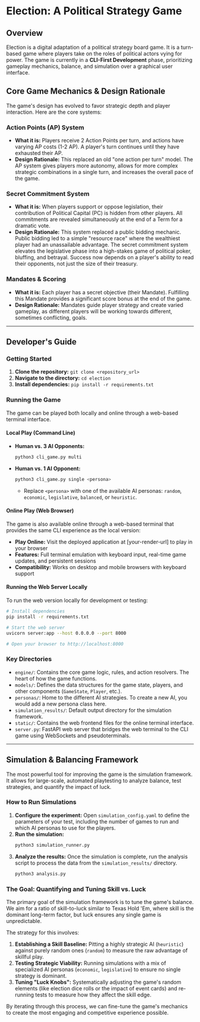 # Election: A Political Strategy Game

## Overview

Election is a digital adaptation of a political strategy board game. It is a turn-based game where players take on the roles of political actors vying for power. The game is currently in a **CLI-First Development** phase, prioritizing gameplay mechanics, balance, and simulation over a graphical user interface.

## Core Game Mechanics & Design Rationale

The game's design has evolved to favor strategic depth and player interaction. Here are the core systems:

### Action Points (AP) System
*   **What it is:** Players receive 2 Action Points per turn, and actions have varying AP costs (1-2 AP). A player's turn continues until they have exhausted their AP.
*   **Design Rationale:** This replaced an old "one action per turn" model. The AP system gives players more autonomy, allows for more complex strategic combinations in a single turn, and increases the overall pace of the game.

### Secret Commitment System
*   **What it is:** When players support or oppose legislation, their contribution of Political Capital (PC) is hidden from other players. All commitments are revealed simultaneously at the end of a Term for a dramatic vote.
*   **Design Rationale:** This system replaced a public bidding mechanic. Public bidding led to a simple "resource race" where the wealthiest player had an unassailable advantage. The secret commitment system elevates the legislative phase into a high-stakes game of political poker, bluffing, and betrayal. Success now depends on a player's ability to read their opponents, not just the size of their treasury.

### Mandates & Scoring
*   **What it is:** Each player has a secret objective (their Mandate). Fulfilling this Mandate provides a significant score bonus at the end of the game.
*   **Design Rationale:** Mandates guide player strategy and create varied gameplay, as different players will be working towards different, sometimes conflicting, goals.

---

## Developer's Guide

### Getting Started

1.  **Clone the repository:** `git clone <repository_url>`
2.  **Navigate to the directory:** `cd election`
3.  **Install dependencies:** `pip install -r requirements.txt`

### Running the Game

The game can be played both locally and online through a web-based terminal interface.

#### Local Play (Command Line)

*   **Human vs. 3 AI Opponents:**
    ```bash
    python3 cli_game.py multi
    ```
*   **Human vs. 1 AI Opponent:**
    ```bash
    python3 cli_game.py single <persona>
    ```
    *   Replace `<persona>` with one of the available AI personas: `random`, `economic`, `legislative`, `balanced`, or `heuristic`.

#### Online Play (Web Browser)

The game is also available online through a web-based terminal that provides the same CLI experience as the local version:

*   **Play Online:** Visit the deployed application at [your-render-url] to play in your browser
*   **Features:** Full terminal emulation with keyboard input, real-time game updates, and persistent sessions
*   **Compatibility:** Works on desktop and mobile browsers with keyboard support

#### Running the Web Server Locally

To run the web version locally for development or testing:

```bash
# Install dependencies
pip install -r requirements.txt

# Start the web server
uvicorn server:app --host 0.0.0.0 --port 8000

# Open your browser to http://localhost:8000
```

### Key Directories

*   `engine/`: Contains the core game logic, rules, and action resolvers. The heart of how the game functions.
*   `models/`: Defines the data structures for the game state, players, and other components (`GameState`, `Player`, etc.).
*   `personas/`: Home to the different AI strategies. To create a new AI, you would add a new persona class here.
*   `simulation_results/`: Default output directory for the simulation framework.
*   `static/`: Contains the web frontend files for the online terminal interface.
*   `server.py`: FastAPI web server that bridges the web terminal to the CLI game using WebSockets and pseudoterminals.

---

## Simulation & Balancing Framework

The most powerful tool for improving the game is the simulation framework. It allows for large-scale, automated playtesting to analyze balance, test strategies, and quantify the impact of luck.

### How to Run Simulations

1.  **Configure the experiment:** Open `simulation_config.yaml` to define the parameters of your test, including the number of games to run and which AI personas to use for the players.
2.  **Run the simulation:**
    ```bash
    python3 simulation_runner.py
    ```
3.  **Analyze the results:** Once the simulation is complete, run the analysis script to process the data from the `simulation_results/` directory.
    ```bash
    python3 analysis.py
    ```

### The Goal: Quantifying and Tuning Skill vs. Luck

The primary goal of the simulation framework is to tune the game's balance. We aim for a ratio of skill-to-luck similar to Texas Hold 'Em, where skill is the dominant long-term factor, but luck ensures any single game is unpredictable.

The strategy for this involves:
1.  **Establishing a Skill Baseline:** Pitting a highly strategic AI (`heuristic`) against purely random ones (`random`) to measure the raw advantage of skillful play.
2.  **Testing Strategic Viability:** Running simulations with a mix of specialized AI personas (`economic`, `legislative`) to ensure no single strategy is dominant.
3.  **Tuning "Luck Knobs":** Systematically adjusting the game's random elements (like election dice rolls or the impact of event cards) and re-running tests to measure how they affect the skill edge.

By iterating through this process, we can fine-tune the game's mechanics to create the most engaging and competitive experience possible.